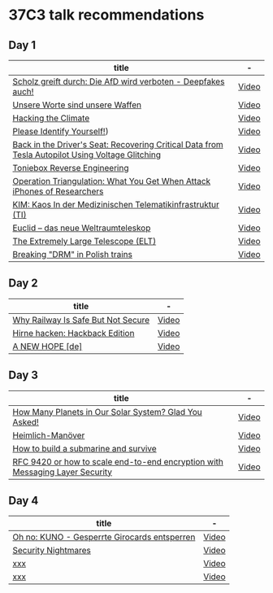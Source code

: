 # 37C3 talk recommendations


## Day 1

| title | - |
|---|---|
|[Scholz greift durch: Die AfD wird verboten - Deepfakes auch!](https://fahrplan.events.ccc.de/congress/2023/fahrplan/events/12345.html) |[Video]()|
|[Unsere Worte sind unsere Waffen](https://fahrplan.events.ccc.de/congress/2023/fahrplan/events/12008.html) |[Video]()|
|[Hacking the Climate](https://fahrplan.events.ccc.de/congress/2023/fahrplan/events/11870.html) |[Video]()|
|[Please Identify Yourself!](https://fahrplan.events.ccc.de/congress/2023/fahrplan/events/12004.html)) |[Video]()|
|[Back in the Driver's Seat: Recovering Critical Data from Tesla Autopilot Using Voltage Glitching](https://fahrplan.events.ccc.de/congress/2023/fahrplan/events/12144.html) |[Video]()|
|[Toniebox Reverse Engineering](https://fahrplan.events.ccc.de/congress/2023/fahrplan/events/11993.html) |[Video]()|
|[Operation Triangulation: What You Get When Attack iPhones of Researchers](https://fahrplan.events.ccc.de/congress/2023/fahrplan/events/11859.html) |[Video]()|
|[KIM: Kaos In der Medizinischen Telematikinfrastruktur (TI)](https://fahrplan.events.ccc.de/congress/2023/fahrplan/events/12030.html) |[Video]()|
|[Euclid – das neue Weltraumteleskop](https://fahrplan.events.ccc.de/congress/2023/fahrplan/events/12182.html) |[Video]()|
|[The Extremely Large Telescope (ELT)](https://fahrplan.events.ccc.de/congress/2023/fahrplan/events/12020.html) |[Video]()|
|[Breaking "DRM" in Polish trains](https://fahrplan.events.ccc.de/congress/2023/fahrplan/events/12142.html) |[Video]()|

## Day 2

| title | - |
|---|---|
|[Why Railway Is Safe But Not Secure](https://fahrplan.events.ccc.de/congress/2023/fahrplan/events/11717.html) |[Video]()|
|[Hirne hacken: Hackback Edition](https://fahrplan.events.ccc.de/congress/2023/fahrplan/events/12134.html) |[Video]()|
|[A NEW HOPE [de]](https://fahrplan.events.ccc.de/congress/2023/fahrplan/events/11904.html) |[Video]()|

## Day 3

| title | - |
|---|---|
|[How Many Planets in Our Solar System? Glad You Asked!](https://fahrplan.events.ccc.de/congress/2023/fahrplan/events/11734.html) |[Video]()|
|[Heimlich-Manöver](https://fahrplan.events.ccc.de/congress/2023/fahrplan/events/11689.html) |[Video]()|
|[How to build a submarine and survive](https://fahrplan.events.ccc.de/congress/2023/fahrplan/events/11828.html) |[Video]()|
|[RFC 9420 or how to scale end-to-end encryption with Messaging Layer Security](https://fahrplan.events.ccc.de/congress/2023/fahrplan/events/12064.html) |[Video]()|

## Day 4

| title | - |
|---|---|
|[Oh no: KUNO - Gesperrte Girocards entsperren](https://fahrplan.events.ccc.de/congress/2023/fahrplan/events/11826.html) |[Video]()|
|[Security Nightmares](https://fahrplan.events.ccc.de/congress/2023/fahrplan/events/12224.html) |[Video]()|
|[xxx](xxx) |[Video]()|
|[xxx](xxx) |[Video]()|
